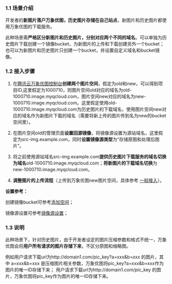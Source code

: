 ### 1.1 场景介绍

开发者的**新图片落户万象优图，历史图片存储在自己站点**，新图片和历史图片都使用万象优图的下载服务。

此种场景需**严格区分新图片和历史图片，分别对应两个不同的域名**。可以单独为历史图片下载创建一个镜像bucket，为新图片的上传和下载创建另外一个bucket；也可以为新图片和历史图片只创建一个bucket，并设置自定义域名和bucket镜像。

### 1.2 接入步骤

1. 在[腾讯云万象优图控制台](http://console.qcloud.com/image/bucket)**创建两个图片空间**，假定为old和new，可以得到项目ID,这里假定为1000710，则图片空间old对应的域名为old-1000710.image.myqcloud.com，图片空间new对应的域名为new-1000710.image.myqcloud.com。这里假定使用old-1000710.image.myqcloud.com为历史图片的下载域名，使用图片空间new对应的域名作为新图片下载的域名（需要将新上传的图片传到名为new的bucket空间里）。

2. 在图片空间old的管理页面**设置回源镜像**，将镜像源设置为源站域名，这里假定为src-img.example.com，同时**设置镜像源类型**为“存储原图和处理后图片”。

3. 将之前使用源站域名src-img.example.com**提供历史图片下载服务的域名切换为域名**old-1000710.image.myqcloud.com；**将新图片的下载域名切换**为new-1000710.image.myqcloud.com。

4. **调整图片的上传流程**（上传到万象优图new图片空间，具体参考 [一般接入](/doc/product/275/如何接入#2.2-.E4.B8.80.E8.88.AC.E6.8E.A5.E5.85.A5)）。

**设置参考：**

创建镜像bucket可参考[添加空间](/doc/product/275/控制台使用说明#2.1-.E6.B7.BB.E5.8A.A0.E7.A9.BA.E9.97.B4)；

镜像源设置可参考[镜像源设置](/doc/product/275/控制台使用说明#2.2-.E7.A9.BA.E9.97.B4.E7.AE.A1.E7.90.86)；

### 1.3 说明

此种场景下，针对历史图片，由于开发者设定的图片压缩参数和格式不统一，万象优图会将**用户所有请求的图片存储下来**，不区分原图和缩略图。

例如用户请求下载url为http://domain1.com/pic_key?a=xxx&b=xxx 的图片，其中 a=xxx&b=xxx 是压缩图片相关参数，万象优图将pic_key?a=xxx&b=xxx作为图片的唯一ID存储下来； 用户请求下载url为http://domain1.com/pic_key 的图片，万象优图将pic_key作为图片的唯一ID存储下来。